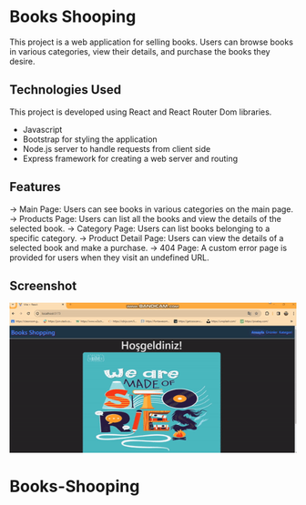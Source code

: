 <h1> Books Shooping</h1>

This project is a web application for selling books. Users can browse books in various categories, view their details, and purchase the books they desire.

<h2> Technologies Used</h2>

This project is developed using React and React Router Dom libraries.

- Javascript
- Bootstrap for styling the application
- Node.js server to handle requests from client side
- Express framework for creating a web server and routing

<h2>Features </h2>

-> Main Page: Users can see books in various categories on the main page.
-> Products Page: Users can list all the books and view the details of the selected book.
-> Category Page: Users can list books belonging to a specific category.
-> Product Detail Page: Users can view the details of a selected book and make a purchase.
-> 404 Page: A custom error page is provided for users when they visit an undefined URL.

<h2>Screenshot</h2>

![Screenshot](/booksshopping.gif)
# Books-Shooping
